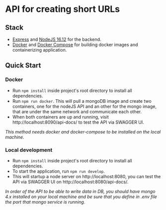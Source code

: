 # API for creating short URLs

## Stack

- [Express](http://expressjs.com/) and [NodeJS 16.12](https://nodejs.org/docs/latest-v16.x/api/index.html) for the backend.
- [Docker](https://docs.docker.com/) and [Docker Compose](https://docs.docker.com/compose/) for building docker images and containerizing application.

## Quick Start

### Docker 
- Run `npm install` inside project's root directory to install all dependencies.
- Run `npm run docker`. This will pull a mongoDB image and create two containers, one for the nodeJS API and an other for the mongo image, that are under the same network and communicate each other.
- When both containers are up and running, visit http://localhost:8090/api-docs/ to test the API via SWAGGER UI.

*This method needs docker and docker-compose to be installed on the local machine.*


### Local development

- Run `npm install` inside project's root directory to install all dependencies.
- To start the application, run `npm run develop`.
- This will startup a node server on http://localhost:8080, you can test the API via SWAGGER UI on http://localhost:8080/api-docs/.

*In order of the API to be able to write data in DB, you should have mongo 4.x installed on your local machine and be sure that you define in .env file the port that mongo service is running.*

